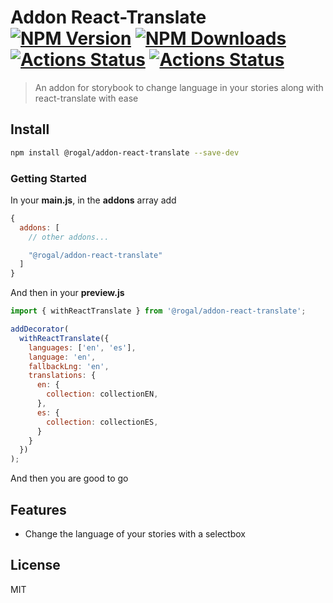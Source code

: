 # Addon React-Translate [![NPM Version](https://img.shields.io/npm/v/@rogal/addon-react-translate.svg)](https://www.npmjs.com/package/@rogal/addon-react-translate) [![NPM Downloads](https://img.shields.io/npm/dm/@rogal/addon-react-translate.svg)](https://www.npmjs.com/package/addon-react-translate) [![Actions Status](https://github.com/gabrielseco/react-translate/workflows/build/badge.svg)](https://github.com/gabrielseco/addon-react-translate/actions) [![Actions Status](https://github.com/gabrielseco/addon-react-translate/workflows/ci/badge.svg)](https://github.com/gabrielseco/addon-react-translate/actions)

> An addon for storybook to change language in your stories along with react-translate with ease

## Install

```sh
npm install @rogal/addon-react-translate --save-dev
```

### Getting Started

In your **main.js**, in the **addons** array add

```js
{
  addons: [
    // other addons...

    "@rogal/addon-react-translate"
  ]
}

```

And then in your **preview.js**

```js
import { withReactTranslate } from '@rogal/addon-react-translate';

addDecorator(
  withReactTranslate({
    languages: ['en', 'es'],
    language: 'en',
    fallbackLng: 'en',
    translations: {
      en: {
        collection: collectionEN,
      },
      es: {
        collection: collectionES,
      }
    }
  })
);
```

And then you are good to go

## Features

- Change the language of your stories with a selectbox



## License

MIT